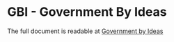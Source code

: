 # GBI - Government By Ideas
The full document is readable at <a href="https://govbyideas.github.io/gbi/">Government by Ideas</a>


